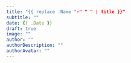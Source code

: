```yaml
---
title: "{{ replace .Name "-" " " | title }}"
subtitle: ""
date: {{ .Date }}
draft: true
image: ""
author: ""
authorDescription: ""
authorAvatar: ""
---
```


